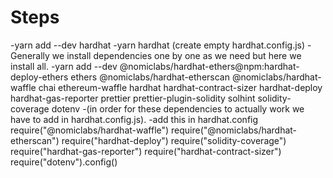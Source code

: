# Steps

 -yarn add --dev hardhat
 -yarn hardhat (create empty hardhat.config.js)
 -Generally we install dependencies one by one as we need but here we install all.
 -yarn add --dev @nomiclabs/hardhat-ethers@npm:hardhat-deploy-ethers ethers @nomiclabs/hardhat-etherscan @nomiclabs/hardhat-waffle chai ethereum-waffle hardhat hardhat-contract-sizer hardhat-deploy hardhat-gas-reporter prettier prettier-plugin-solidity solhint solidity-coverage dotenv
 -(in order for these dependencies to actually work we have to add in hardhat.config.js).
 -add this in hardhat.config
 require("@nomiclabs/hardhat-waffle")
require("@nomiclabs/hardhat-etherscan")
require("hardhat-deploy")
require("solidity-coverage")
require("hardhat-gas-reporter")
require("hardhat-contract-sizer")
require("dotenv").config()